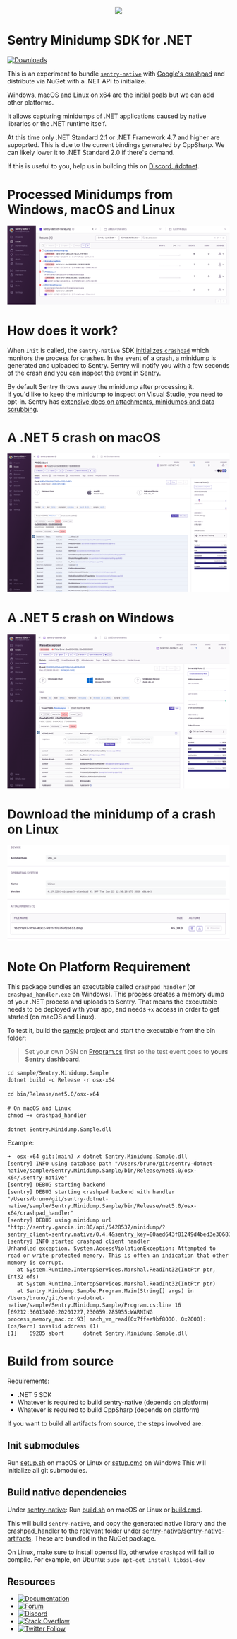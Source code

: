 <p align="center">
  <a href="https://sentry.io" target="_blank" align="center">
    <img src="https://sentry-brand.storage.googleapis.com/sentry-logo-black.png" width="280">
  </a>
  <br />
</p>

Sentry Minidump SDK for .NET 
===========

[![Downloads](https://img.shields.io/nuget/dt/Sentry.Minidump.svg)](https://www.nuget.org/packages/Sentry.Minidump) 

This is an experiment to bundle [`sentry-native`](https://github.com/getsentry/sentry-native) with [Google's crashpad](https://chromium.googlesource.com/crashpad/crashpad/) and distribute via NuGet with a .NET API to initialize.

Windows, macOS and Linux on x64 are the initial goals but we can add other platforms.

It allows capturing minidumps of .NET applications caused by native libraries or the .NET runtime itself.

At this time only .NET Standard 2.1 or .NET Framework 4.7 and higher are supoprted. This is due to  the current bindings generated by CppSharp. 
We can likely lower it to .NET Standard 2.0 if there's demand.  

If this is useful to you, help us in building this on [Discord, #dotnet](https://discord.gg/Ww9hbqr).

# Processed Minidumps from Windows, macOS and Linux
![minidumps from windows macOS and Linux](.github/events-windows-macos-linux.png)

# How does it work?

When `Init` is called, the `sentry-native` SDK [initializes `crashpad`](https://chromium.googlesource.com/crashpad/crashpad/+/HEAD/doc/overview_design.md) which monitors the process for crashes. 
In the event of a crash, a minidump is generated and uploaded to Sentry. Sentry will notify you with a few seconds of the crash and you can inspect the event in Sentry.

By default Sentry throws away the minidump after processing it.  
If you'd like to keep the minidump to inspect on Visual Studio, you need to opt-in. Sentry has [extensive docs on attachments, minidumps and data scrubbing](https://docs.sentry.io/platforms/native/enriching-events/attachments/#crash-reports-and-privacy).

# A .NET 5 crash on macOS
![dotnet native crash](.github/dotnet-native-crash.png)

# A .NET 5 crash on Windows
![dotnet-minidump-windows](.github/dotnet-minidump-windows.png)

# Download the minidump of a crash on Linux
![download-minidump](.github/download-minidump.png)

# Note On Platform Requirement

This package bundles an executable called `crashpad_handler` (or `crashpad_handler.exe` on Windows). This process creates a memory dump of your .NET process and uploads to Sentry. That means the executable needs to be deployed with your app, and needs `+x` access in order to get started (on macOS and Linux).

To test it, build the [sample](sample/Sentry.Minidump.Sample) project and start the executable from the bin folder:

> Set your own DSN on [Program.cs](sample/Sentry.Minidump.Sample/Program.cs) first so the test event goes to **yours Sentry dashboard**.

```
cd sample/Sentry.Minidump.Sample
dotnet build -c Release -r osx-x64

cd bin/Release/net5.0/osx-x64

# On macOS and Linux
chmod +x crashpad_handler

dotnet Sentry.Minidump.Sample.dll
```

Example:
```
➜  osx-x64 git:(main) ✗ dotnet Sentry.Minidump.Sample.dll
[sentry] INFO using database path "/Users/bruno/git/sentry-dotnet-native/sample/Sentry.Minidump.Sample/bin/Release/net5.0/osx-x64/.sentry-native"
[sentry] DEBUG starting backend
[sentry] DEBUG starting crashpad backend with handler "/Users/bruno/git/sentry-dotnet-native/sample/Sentry.Minidump.Sample/bin/Release/net5.0/osx-x64/crashpad_handler"
[sentry] DEBUG using minidump url "http://sentry.garcia.in:80/api/5428537/minidump/?sentry_client=sentry.native/0.4.4&sentry_key=80aed643f81249d4bed3e30687b310ab"
[sentry] INFO started crashpad client handler
Unhandled exception. System.AccessViolationException: Attempted to read or write protected memory. This is often an indication that other memory is corrupt.
   at System.Runtime.InteropServices.Marshal.ReadInt32(IntPtr ptr, Int32 ofs)
   at System.Runtime.InteropServices.Marshal.ReadInt32(IntPtr ptr)
   at Sentry.Minidump.Sample.Program.Main(String[] args) in /Users/bruno/git/sentry-dotnet-native/sample/Sentry.Minidump.Sample/Program.cs:line 16
[69212:36013020:20201227,230059.285955:WARNING process_memory_mac.cc:93] mach_vm_read(0x7ffee9bf8000, 0x2000): (os/kern) invalid address (1)
[1]    69205 abort      dotnet Sentry.Minidump.Sample.dll
```

# Build from source

Requirements: 
* .NET 5 SDK
* Whatever is required to build sentry-native (depends on platform)
* Whatever is required to build CppSharp (depends on platform)

If you want to build all artifacts from source, the steps involved are:

## Init submodules

Run [setup.sh](setup.sh) on macOS or Linux or [setup.cmd](setup.cmd) on Windows
This will initialize all git submodules.

## Build native dependencies

Under [sentry-native](sentry-native):
Run [build.sh](sentry-native/build.sh) on macOS or Linux or [build.cmd](sentry-native/build.cmd).

This will build `sentry-native`, and copy the generated native library and the crashpad_handler to the relevant folder under [sentry-native/sentry-native-artifacts](sentry-native/sentry-native-artifacts). These are bundled in the NuGet package.

On Linux, make sure to install openssl lib, otherwise `crashpad` will fail to compile.
For example, on Ubuntu: `sudo apt-get install libssl-dev`

## Resources

* [![Documentation](https://img.shields.io/badge/documentation-sentry.io-green.svg)](https://docs.sentry.io/platforms/dotnet/)
* [![Forum](https://img.shields.io/badge/forum-sentry-green.svg)](https://forum.sentry.io/c/sdks)
* [![Discord](https://img.shields.io/discord/621778831602221064)](https://discord.gg/Ww9hbqr)
* [![Stack Overflow](https://img.shields.io/badge/stack%20overflow-sentry-green.svg)](http://stackoverflow.com/questions/tagged/sentry)
* [![Twitter Follow](https://img.shields.io/twitter/follow/getsentry?label=getsentry&style=social)](https://twitter.com/intent/follow?screen_name=getsentry)